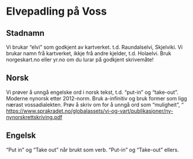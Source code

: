 # Elvepadling på Voss

## Stadnamn

Vi brukar “elvi” som godkjent av kartverket. t.d. Raundalselvi, Skjelviki.
Vi brukar namn frå kartverket, ikkje frå andre kjelder, t.d. Holaelvi.
Bruk norgeskart.no eller yr.no om du lurar på godkjent skrivemåte!

## Norsk

Vi prøver å unngå engelske ord i norsk tekst, t.d. “put-in” og “take-out”.
Moderne nynorsk etter 2012-norm. Bruk a-infinitiv og bruk former som ligg nærast vossadialekten. Prøv å skriv om for å unngå ord som “muligheit”, “
https://www.sprakradet.no/globalassets/vi-og-vart/publikasjoner/ny-nynorskrettskriving.pdf

## Engelsk

“Put in” og “Take out” når brukt som verb. “Put-in” og “Take-out” ellers.
